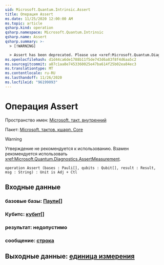 ```yaml
---
uid: Microsoft.Quantum.Intrinsic.Assert
title: Операция Assert
ms.date: 11/25/2020 12:00:00 AM
ms.topic: article
qsharp.kind: operation
qsharp.namespace: Microsoft.Quantum.Intrinsic
qsharp.name: Assert
qsharp.summary: >-
  > [!WARNING]

  > Assert has been deprecated. Please use <xref:Microsoft.Quantum.Diagnostics.AssertMeasurement> instead.
ms.openlocfilehash: d1d44ca6de1788b11f5de743d6a83f8f4d6aa5c2
ms.sourcegitcommit: a87c1aa8e7453360025e47ba614f25b02ea84ec3
ms.translationtype: MT
ms.contentlocale: ru-RU
ms.lasthandoff: 11/26/2020
ms.locfileid: "96199093"
---
```

# <a name="assert-operation"></a>Операция Assert

Пространство имен: [Microsoft. такт. внутренний](xref:Microsoft.Quantum.Intrinsic)

Пакет: [Microsoft. тактов. кшарп. Core](https://nuget.org/packages/Microsoft.Quantum.QSharp.Core)


> [!WARNING]
> Утверждение не рекомендуется к использованию. Взамен рекомендуется использовать <xref:Microsoft.Quantum.Diagnostics.AssertMeasurement>.



```qsharp
operation Assert (bases : Pauli[], qubits : Qubit[], result : Result, msg : String) : Unit is Adj + Ctl
```


## <a name="input"></a>Входные данные

### <a name="bases--pauli"></a>базовые базы: [Паули](xref:microsoft.quantum.lang-ref.pauli)[]




### <a name="qubits--qubit"></a>Кубитс: [кубит](xref:microsoft.quantum.lang-ref.qubit)[]




### <a name="result--__invalidresult__"></a>результат: __недопустимо <Result>__




### <a name="msg--string"></a>сообщение: [строка](xref:microsoft.quantum.lang-ref.string)





## <a name="output--unit"></a>Выходные данные: [единица измерения](xref:microsoft.quantum.lang-ref.unit)

